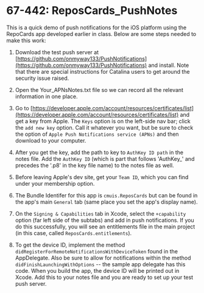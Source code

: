 67-442: ReposCards_PushNotes
===
This is a quick demo of push notifications for the iOS platform using the RepoCards app developed earlier in class.  Below are some steps needed to make this work:

1. Download the test push server at [https://github.com/onmyway133/PushNotifications](https://github.com/onmyway133/PushNotifications) and install.  Note that there are special instructions for Catalina users to get around the security issue raised.

2. Open the Your_APNsNotes.txt file so we can record all the relevant information in one place.  

3. Go to [https://developer.apple.com/account/resources/certificates/list](https://developer.apple.com/account/resources/certificates/list) and get a key from Apple. The `Keys` option is on the left-side nav bar; click the `add new key` option.  Call it whatever you want, but be sure to check the option of `Apple Push Notifications service (APNs)` and then download to your computer.

4. After you get the key, add the path to key to `AuthKey ID path` in the notes file. Add the `AuthKey ID` (which is part that follows 'AuthKey_' and precedes the '.p8' in the key file name) to the notes file as well.

5. Before leaving Apple's dev site, get your `Team ID`, which you can find under your membership option.

6. The Bundle Identifer for this app is `cmuis.ReposCards` but can be found in the app's main `General` tab (same place you set the app's display name).

7. On the `Signing & Capabilities` tab in Xcode, select the `+capability` option (far left side of the subtabs) and add in push notifications.  If you do this successfully, you will see an entitlements file in the main project (in this case, called `ReposCards.entitlements`).

8. To get the device ID, implement the method `didRegisterForRemoteNotificationsWithDeviceToken` found in the AppDelegate.  Also be sure to allow for notifications within the method `didFinishLaunchingWithOptions` -- the sample app delegate has this code.  When you build the app, the device ID will be printed out in Xcode.  Add this to your notes file and you are ready to set up your test push server.



